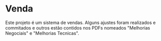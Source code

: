 # Venda

Este projeto é um sistema de vendas. Alguns ajustes 
foram realizados e commitados e outros estão contidos nos
PDFs nomeados "Melhorias Negociais" e "Melhorias Tecnicas".
